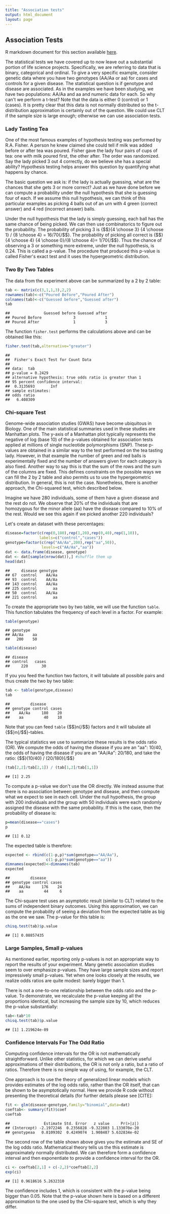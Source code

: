 ```yaml
---
title: "Association tests"
output: html_document
layout: page
---
```






## Association Tests

R markdown document for this section available [here](https://github.com/genomicsclass/labs/tree/master/course1/association_tests.Rmd).

The statistical tests we have covered up to now leave out a substantial portion of life science projects. Specifically, we are referring to data that is binary, categorical and ordinal. To give a very specific example, consider genetic data where you have two genotypes (AA/Aa or aa) for cases and controls for a given disease. The statistical question is if genotype and disease are associated. As in the examples we have been studying, we have two populations: AA/Aa and aa and numeric data for each. So why can't we perform a t-test? Note that the data is either 0 (control) or 1 (cases). It is pretty clear that this data is not normally distributed so the t-distribution approximation is certainly out of the question. We could use CLT if the sample size is large enough; otherwise we can use association tests.

### Lady Tasting Tea

One of the most famous examples of hypothesis testing was performed by R.A. Fisher. A person he knew claimed she could tell if milk was added before or after tea was poured. Fisher gave the lady four pairs of cups of tea: one with milk poured first, the other after. The order was randomized. Say the lady picked 3 out 4 correctly, do we believe she has a special ability? Hypothesis testing helps answer this question by quantifying what happens by chance.

The basic question we ask is: if the lady is actually guessing, what are the chances that she gets 3 or more correct? Just as we have done before we can compute a probability under the null hypothesis that she is guessing four of each. If we assume this null hypothesis, we can think of this particular examples as picking 4 balls out of an urn with 4 green (correct answer) and 4 red (incorrect answer) balls. 

Under the null hypothesis that the lady is simply guessing, each ball has the same chance of being picked. We can then use combinatorics to figure out the probability. The probability of picking 3 is {$$}{4 \choose 3} {4 \choose 1} / {8 \choose 4} = 16/70{/$$}. The probability of picking all correct is {$$}{4 \choose 4} {4 \choose 0}/{8 \choose 4}= 1/70{/$$}. Thus the chance of observing a 3 or something more extreme, under the null hypothesis, is 0.24. This is called a p-value. The procedure that produced this p-value is called Fisher's exact test and it uses the hypergeometric distribution.

### Two By Two Tables

The data from the experiment above can be summarized by a 2 by 2 table:


```r
tab <- matrix(c(3,1,1,3),2,2)
rownames(tab)<-c("Poured Before","Poured After")
colnames(tab)<-c("Guessed before","Guessed after")
tab
```

```
##               Guessed before Guessed after
## Poured Before              3             1
## Poured After               1             3
```

The function `fisher.test` performs the calculations above and can be obtained like this:


```r
fisher.test(tab,alternative="greater")
```

```
## 
## 	Fisher's Exact Test for Count Data
## 
## data:  tab
## p-value = 0.2429
## alternative hypothesis: true odds ratio is greater than 1
## 95 percent confidence interval:
##  0.3135693       Inf
## sample estimates:
## odds ratio 
##   6.408309
```

### Chi-square Test

Genome-wide association studies (GWAS) have become ubiquitous in Biology. One of the main statistical summaries used in these studies are Manhattan plots. The y-axis of a Manhattan plot typically represents the negative of log (base 10) of the p-values obtained for association tests applied at millions of single nucleotide polymorphisms (SNP). These p-values are obtained in a similar way to the test performed on the tea tasting lady. However, in that example the number of green and red balls is experimentally fixed and the number of answers given for each category is also fixed. Another way to say this is that the sum of the rows and the sum of the columns are fixed. This defines constraints on the possible ways we can fill the 2 by 2 table and also permits us to use the hypergeometric distribution. In general, this is not the case. Nonetheless, there is another approach, the Chi-squared test, which described below.

Imagine we have 280 individuals, some of them have a given disease and the rest do not. We observe that 20% of the individuals that are homozygous for the minor allele (aa) have the disease compared to 10% of the rest. Would we see this again if we picked another 220 individuals?

Let's create an dataset with these percentages:


```r
disease=factor(c(rep(0,180),rep(1,20),rep(0,40),rep(1,10)),
               labels=c("control","cases"))
genotype=factor(c(rep("AA/Aa",200),rep("aa",50)),
                levels=c("AA/Aa","aa"))
dat <- data.frame(disease, genotype)
dat <- dat[sample(nrow(dat)),] #shuffle them up
head(dat)
```

```
##     disease genotype
## 67  control    AA/Aa
## 93  control    AA/Aa
## 143 control    AA/Aa
## 225 control       aa
## 50  control    AA/Aa
## 221 control       aa
```

To create the appropriate two by two table, we will use the function `table`. This function tabulates the frequency of each level in a factor. For example:


```r
table(genotype)
```

```
## genotype
## AA/Aa    aa 
##   200    50
```

```r
table(disease)
```

```
## disease
## control   cases 
##     220      30
```

If you you feed the function two factors, it will tabulate all possible pairs and thus create the two by two table:


```r
tab <- table(genotype,disease)
tab
```

```
##         disease
## genotype control cases
##    AA/Aa     180    20
##    aa         40    10
```

Note that you can feed `table` {$$}n{/$$} factors and it will tabulate all {$$}n{/$$}-tables.

The typical statistics we use to summarize these results is the odds ratio (OR). We compute the odds of having the disease if you are an "aa": 10/40, the odds of having the disease if you are an "AA/Aa": 20/180, and take the ratio: {$$}(10/40) / (20/180){/$$} 


```r
(tab[2,2]/tab[2,1]) / (tab[1,2]/tab[1,1])
```

```
## [1] 2.25
```

To compute a p-value we don't use the OR directly. We instead assume that there is no association between genotype and disease, and then compute what we expect to see in each cell. Under the null hypothesis, the group with 200 individuals and the group with 50 individuals were each randomly assigned the disease with the same probability. If this is the case, then the probability of disease is:


```r
p=mean(disease=="cases")
p
```

```
## [1] 0.12
```

The expected table is therefore:


```r
expected <- rbind(c(1-p,p)*sum(genotype=="AA/Aa"),
                  c(1-p,p)*sum(genotype=="aa"))
dimnames(expected)<-dimnames(tab)
expected
```

```
##         disease
## genotype control cases
##    AA/Aa     176    24
##    aa         44     6
```

The Chi-square test uses an asymptotic result (similar to CLT) related to the sums of independent binary outcomes. Using this approximation, we can compute the probability of seeing a deviation from the expected table as big as the one we saw. The p-value for this table is: 


```r
chisq.test(tab)$p.value
```

```
## [1] 0.08857435
```

### Large Samples, Small p-values

As mentioned earlier, reporting only p-values is not an appropriate way to report the results of your experiment. Many genetic association studies seem to over emphasize p-values. They have large sample sizes and report impressively small p-values.  Yet when one looks closely at the results, we realize odds ratios are quite modest: barely bigger than 1.

There is not a one-to-one relationship between the odds ratio and the p-value. To demonstrate, we recalculate the p-value keeping all the proportions identical, but increasing the sample size by 10, which reduces the p-value substantially:


```r
tab<-tab*10
chisq.test(tab)$p.value
```

```
## [1] 1.219624e-09
```

### Confidence Intervals For The Odd Ratio

Computing confidence intervals for the OR is not mathematically straightforward. Unlike other statistics, for which we can derive useful approximations of their distributions, the OR is not only a ratio, but a ratio of ratios. Therefore there is no simple way of using, for example, the CLT.
 
One approach is to use the theory of generalized linear models which provides estimates of the log odds ratio, rather than the OR itself, that can be shown to be asymptotically normal. Here we provide R code without presenting the theoretical details (for further details please see [CITE]:
  

```r
fit <- glm(disease~genotype,family="binomial",data=dat)
coeftab<- summary(fit)$coef
coeftab
```

```
##               Estimate Std. Error   z value     Pr(>|z|)
## (Intercept) -2.1972246  0.2356828 -9.322803 1.133070e-20
## genotypeaa   0.8109302  0.4249074  1.908487 5.632834e-02
```

The second row of the table shown above gives you the estimate and SE of the log odds ratio. Mathematical theory tells us the this estimate is approximately normally distributed. We can therefore form a confidence interval and then exponentiate to provide a confidence interval for the OR.


```r
ci <- coeftab[2,1] + c(-2,2)*coeftab[2,2]
exp(ci)
```

```
## [1] 0.9618616 5.2632310
```

The confidence includes 1, which is consistent with the p-value being bigger than 0.05. Note that the p-value shown here is based on a different approximation to the one used by the Chi-square test, which is why they differ.

